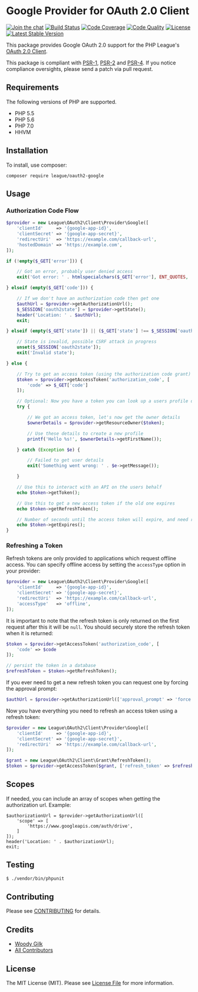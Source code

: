 # Google Provider for OAuth 2.0 Client

[![Join the chat](https://img.shields.io/badge/gitter-join-1DCE73.svg)](https://gitter.im/thephpleague/oauth2-google)
[![Build Status](https://img.shields.io/travis/thephpleague/oauth2-google.svg)](https://travis-ci.org/thephpleague/oauth2-google)
[![Code Coverage](https://img.shields.io/coveralls/thephpleague/oauth2-google.svg)](https://coveralls.io/r/thephpleague/oauth2-google)
[![Code Quality](https://img.shields.io/scrutinizer/g/thephpleague/oauth2-google.svg)](https://scrutinizer-ci.com/g/thephpleague/oauth2-google/)
[![License](https://img.shields.io/packagist/l/league/oauth2-google.svg)](https://github.com/thephpleague/oauth2-google/blob/master/LICENSE)
[![Latest Stable Version](https://img.shields.io/packagist/v/league/oauth2-google.svg)](https://packagist.org/packages/league/oauth2-google)

This package provides Google OAuth 2.0 support for the PHP League's [OAuth 2.0 Client](https://github.com/thephpleague/oauth2-client).

This package is compliant with [PSR-1][], [PSR-2][] and [PSR-4][]. If you notice compliance oversights, please send
a patch via pull request.

[PSR-1]: https://github.com/php-fig/fig-standards/blob/master/accepted/PSR-1-basic-coding-standard.md
[PSR-2]: https://github.com/php-fig/fig-standards/blob/master/accepted/PSR-2-coding-style-guide.md
[PSR-4]: https://github.com/php-fig/fig-standards/blob/master/accepted/PSR-4-autoloader.md

## Requirements

The following versions of PHP are supported.

* PHP 5.5
* PHP 5.6
* PHP 7.0
* HHVM

## Installation

To install, use composer:

```
composer require league/oauth2-google
```

## Usage

### Authorization Code Flow

```php
$provider = new League\OAuth2\Client\Provider\Google([
    'clientId'     => '{google-app-id}',
    'clientSecret' => '{google-app-secret}',
    'redirectUri'  => 'https://example.com/callback-url',
    'hostedDomain' => 'https://example.com',
]);

if (!empty($_GET['error'])) {

    // Got an error, probably user denied access
    exit('Got error: ' . htmlspecialchars($_GET['error'], ENT_QUOTES, 'UTF-8'));

} elseif (empty($_GET['code'])) {

    // If we don't have an authorization code then get one
    $authUrl = $provider->getAuthorizationUrl();
    $_SESSION['oauth2state'] = $provider->getState();
    header('Location: ' . $authUrl);
    exit;

} elseif (empty($_GET['state']) || ($_GET['state'] !== $_SESSION['oauth2state'])) {

    // State is invalid, possible CSRF attack in progress
    unset($_SESSION['oauth2state']);
    exit('Invalid state');

} else {

    // Try to get an access token (using the authorization code grant)
    $token = $provider->getAccessToken('authorization_code', [
        'code' => $_GET['code']
    ]);

    // Optional: Now you have a token you can look up a users profile data
    try {

        // We got an access token, let's now get the owner details
        $ownerDetails = $provider->getResourceOwner($token);

        // Use these details to create a new profile
        printf('Hello %s!', $ownerDetails->getFirstName());

    } catch (Exception $e) {

        // Failed to get user details
        exit('Something went wrong: ' . $e->getMessage());

    }

    // Use this to interact with an API on the users behalf
    echo $token->getToken();

    // Use this to get a new access token if the old one expires
    echo $token->getRefreshToken();

    // Number of seconds until the access token will expire, and need refreshing
    echo $token->getExpires();
}
```

### Refreshing a Token

Refresh tokens are only provided to applications which request offline access. You can specify offline access by setting the `accessType` option in your provider:

```php
$provider = new League\OAuth2\Client\Provider\Google([
    'clientId'     => '{google-app-id}',
    'clientSecret' => '{google-app-secret}',
    'redirectUri'  => 'https://example.com/callback-url',
    'accessType'   => 'offline',
]);
```

It is important to note that the refresh token is only returned on the first request after this it will be `null`. You should securely store the refresh token when it is returned:

```php
$token = $provider->getAccessToken('authorization_code', [
    'code' => $code
]);

// persist the token in a database
$refreshToken = $token->getRefreshToken();
```

If you ever need to get a new refresh token you can request one by forcing the approval prompt:

```php
$authUrl = $provider->getAuthorizationUrl(['approval_prompt' => 'force']);
```

Now you have everything you need to refresh an access token using a refresh token:

```php
$provider = new League\OAuth2\Client\Provider\Google([
    'clientId'     => '{google-app-id}',
    'clientSecret' => '{google-app-secret}',
    'redirectUri'  => 'https://example.com/callback-url',
]);

$grant = new League\OAuth2\Client\Grant\RefreshToken();
$token = $provider->getAccessToken($grant, ['refresh_token' => $refreshToken]);
```

## Scopes

If needed, you can include an array of scopes when getting the authorization url. Example:

```
$authorizationUrl = $provider->getAuthorizationUrl([
    'scope' => [
        'https://www.googleapis.com/auth/drive',
    ]
]);
header('Location: ' . $authorizationUrl);
exit;
```

## Testing

``` bash
$ ./vendor/bin/phpunit
```

## Contributing

Please see [CONTRIBUTING](https://github.com/thephpleague/oauth2-google/blob/master/CONTRIBUTING.md) for details.


## Credits

- [Woody Gilk](https://github.com/shadowhand)
- [All Contributors](https://github.com/thephpleague/oauth2-google/contributors)


## License

The MIT License (MIT). Please see [License File](https://github.com/thephpleague/oauth2-google/blob/master/LICENSE) for more information.
